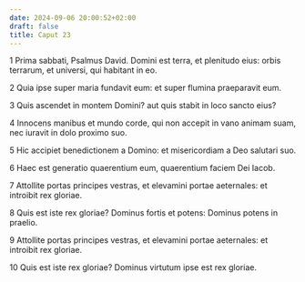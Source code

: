 ```yaml
---
date: 2024-09-06 20:00:52+02:00
draft: false
title: Caput 23
---
```





1 Prima sabbati, Psalmus David. Domini est terra, et plenitudo eius: orbis terrarum, et universi, qui habitant in eo.

2 Quia ipse super maria fundavit eum: et super flumina praeparavit eum.

3 Quis ascendet in montem Domini? aut quis stabit in loco sancto eius?

4 Innocens manibus et mundo corde, qui non accepit in vano animam suam, nec iuravit in dolo proximo suo.

5 Hic accipiet benedictionem a Domino: et misericordiam a Deo salutari suo.

6 Haec est generatio quaerentium eum, quaerentium faciem Dei Iacob.

7 Attollite portas principes vestras, et elevamini portae aeternales: et introibit rex gloriae.

8 Quis est iste rex gloriae? Dominus fortis et potens: Dominus potens in praelio.

9 Attollite portas principes vestras, et elevamini portae aeternales: et introibit rex gloriae.

10 Quis est iste rex gloriae? Dominus virtutum ipse est rex gloriae.

